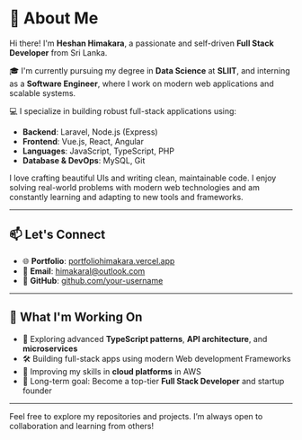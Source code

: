 # 👋 About Me

Hi there! I'm **Heshan Himakara**, a passionate and self-driven **Full Stack Developer** from Sri Lanka.

🎓 I'm currently pursuing my degree in **Data Science** at **SLIIT**, and interning as a **Software Engineer**, where I work on modern web applications and scalable systems.

💻 I specialize in building robust full-stack applications using:

- **Backend**: Laravel, Node.js (Express)
- **Frontend**: Vue.js, React, Angular
- **Languages**: JavaScript, TypeScript, PHP
- **Database & DevOps**: MySQL, Git

I love crafting beautiful UIs and writing clean, maintainable code. I enjoy solving real-world problems with modern web technologies and am constantly learning and adapting to new tools and frameworks.

---

## 📫 Let's Connect

- 🌐 **Portfolio**: [portfoliohimakara.vercel.app](https://portfoliohimakara.vercel.app/)
- 📧 **Email**: [himakaral@outlook.com](mailto:himakaral@outlook.com)
- 🐙 **GitHub**: [github.com/your-username](https://github.com/your-username)

---

## 🚀 What I'm Working On

- 🌱 Exploring advanced **TypeScript patterns**, **API architecture**, and **microservices**
- 🛠 Building full-stack apps using modern Web development Frameworks
- 🧠 Improving my skills in **cloud platforms** in AWS
- 🎯 Long-term goal: Become a top-tier **Full Stack Developer** and startup founder

---

Feel free to explore my repositories and projects. I’m always open to collaboration and learning from others!
